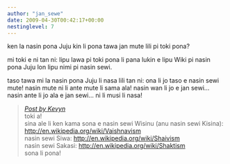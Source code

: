 ```yaml
---
author: "jan_sewe"
date: 2009-04-30T00:42:17+00:00
nestinglevel: 7
---
```

ken la nasin pona Juju kin li pona tawa jan mute lili pi toki pona?  
  
mi toki e ni tan ni: lipu lawa pi toki pona li pana lukin e lipu Wiki pi nasin pona Juju lon lipu nimi pi nasin sewi.  
  
taso tawa mi la nasin pona Juju li nasa lili tan ni: ona li jo taso e nasin sewi mute! nasin mute ni li ante mute li sama ala! nasin wan li jo e jan sewi... nasin ante li jo ala e jan sewi... ni li musi li nasa!  

> [_Post by Kevyn_](/hwhiec07/confused#post10)  
> toki a!  
> sina ale li ken kama sona e nasin sewi Wisinu (anu nasin sewi Kisina): http://en.wikipedia.org/wiki/Vaishnavism  
> nasin sewi Siwa: http://en.wikipedia.org/wiki/Shaivism  
> nasin sewi Sakasi: http://en.wikipedia.org/wiki/Shaktism  
> sona li pona!  
>